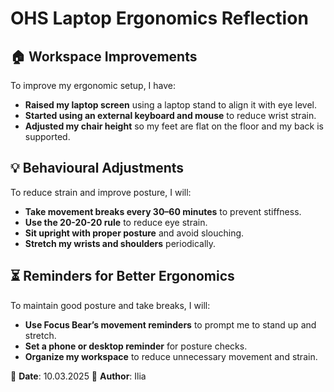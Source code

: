 # OHS Laptop Ergonomics Reflection

## 🏠 Workspace Improvements

To improve my ergonomic setup, I have:

- **Raised my laptop screen** using a laptop stand to align it with eye level.
- **Started using an external keyboard and mouse** to reduce wrist strain.
- **Adjusted my chair height** so my feet are flat on the floor and my back is supported.

## 💡 Behavioural Adjustments

To reduce strain and improve posture, I will:

- **Take movement breaks every 30–60 minutes** to prevent stiffness.
- **Use the 20-20-20 rule** to reduce eye strain.
- **Sit upright with proper posture** and avoid slouching.
- **Stretch my wrists and shoulders** periodically.

## ⏳ Reminders for Better Ergonomics

To maintain good posture and take breaks, I will:

- **Use Focus Bear’s movement reminders** to prompt me to stand up and stretch.
- **Set a phone or desktop reminder** for posture checks.
- **Organize my workspace** to reduce unnecessary movement and strain.

📅 **Date**: 10.03.2025
👤 **Author**: Ilia
